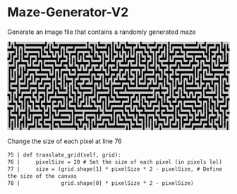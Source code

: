 # Maze-Generator-V2
Generate an image file that contains a randomly generated maze

<img src="image.png" alt="Maze" height="200"/>

Change the size of each pixel at line 76

```
75 | def translate_grid(self, grid):
76 |     pixelSize = 20 # Set the size of each pixel (in pixels lol)
77 |     size = (grid.shape[1] * pixelSize * 2 - pixelSize, # Define the size of the canvas
78 |             grid.shape[0] * pixelSize * 2 - pixelSize)
```
